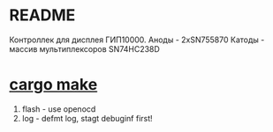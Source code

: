 # README

Контроллек для дисплея ГИП10000.
Аноды - 2xSN755870
Катоды - массив мультиплексоров SN74HC238D


# [cargo make](https://sagiegurari.github.io/cargo-make/)
1. flash - use openocd
2. log - defmt log, stagt debuginf first!


